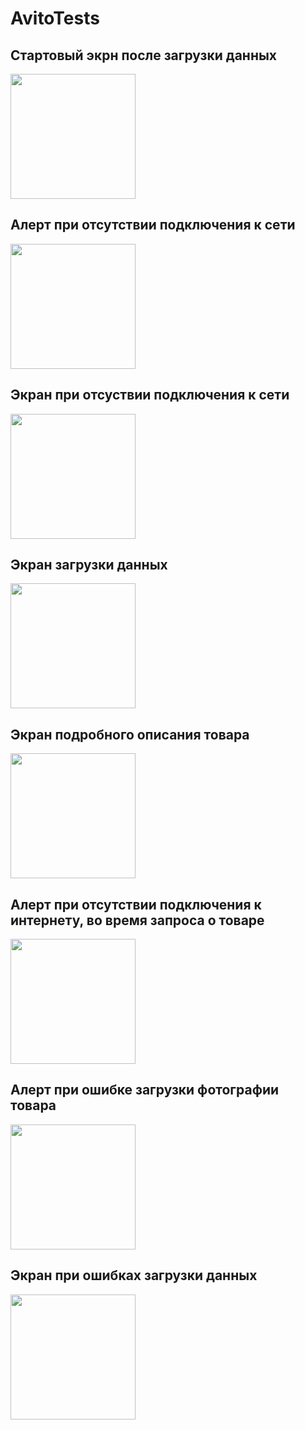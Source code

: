 # AvitoTests

## Стартовый экрн после загрузки данных
<img src="https://github.com/alreviakin/AvitoTests/blob/main/Images/mianView.png" width="200">

## Алерт при отсутствии подключения к сети
 <img src="https://github.com/alreviakin/AvitoTests/blob/main/Images/mainErrorAlert.png" width="200">

## Экран при отсуствии подключения к сети
 <img src="https://github.com/alreviakin/AvitoTests/blob/main/Images/mianErrorView.png" width="200">

## Экран загрузки данных
 <img src="https://github.com/alreviakin/AvitoTests/blob/main/Images/mainLoadingView.png" width="200">

## Экран подробного описания товара
 <img src="https://github.com/alreviakin/AvitoTests/blob/main/Images/detilView.png" width="200">

## Алерт при отсутствии подключения к интернету, во время запроса о товаре
 <img src="https://github.com/alreviakin/AvitoTests/blob/main/Images/detailNetworkAlert.png" width="200">

## Алерт при ошибке загрузки фотографии товара
 <img src="https://github.com/alreviakin/AvitoTests/blob/main/Images/detailImageLoadAlert.png" width="200">

## Экран при ошибках загрузки данных 
 <img src="https://github.com/alreviakin/AvitoTests/blob/main/Images/detailErrorView.png" width="200">

